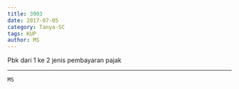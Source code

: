 ```yaml
---
title: 3903
date: 2017-07-05
category: Tanya-SC
tags: KUP
author: MS
---
```


Pbk dari 1 ke 2 jenis pembayaran pajak

---



`MS`
